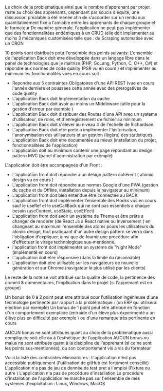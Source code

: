 Le choix de la problematique ainsi que le nombre d'apprenant par projet reste au choix des apprenants, cependant par soucis d'équité, une discussion préalable a été menée afin de s'accorder sur un rendu aux quantitativement fixé a l'amiable entre les apprenants de chaque groupe et le formateur 
De manière générale, l'application ne peut pas implémenter que des fonctionnalitées endémiques à un CRUD (elle doit implémenter au moins 3 mécaniques customisées telle que : du Scraping automatisé avec un CRON

10 points sont distribués pour l'ensemble des points suivants: 
L'ensemble de l'application Back doit etre développée dans un langage libre dans le panel de technologies que je maitrise (PHP, GoLang, Python, C, C++, C#) et répondre aux normes de code quality (PSR vu en cours ) et implémenter au minimum les fonctionnalités vues en cours soit : 
- Repondre aux 5 contraintes Obligatoires d'une API REST (vue en cours l'année derniere et poussées cette année avec des prerogatives de code quality 
- L'application Back doit Implementation du cache
- L'application Back doit avoir au moins un Middleware  (utile pour la gestion d'erreur par exemple ) 
- L'application Back doit distribuer des Routes d'une API avec un systeme d'utilisateur, de roles, et d'enregistrement de fichier au minimum
- L'application Back doit s'élever au niveau 4 de l'echelle de Richardson 
- L'application Back doit etre prete a implémenter l'historisation, l'anonymisation des utilisateurs et un gestion (légère) des statistiques. 
- L'application Back doit etre documentée au mieux (installation du projet, fonctionnalitées de l'application)
- L'application doit au minimum contenir une page répondant au design pattern MVC (panel d'administration par exemple) 

L'application doit être accompagnée d'un Front : 
- L'application front doit répondre a un design pattern cohérent ( atomic design vu en cours ) 
- L'application front doit répondre aux normes Google d'une PWA (gestion du cache et du Offline, installation depuis le navigateur au minimum) 
- L'application front doit bien entendue être connectée au BACK
- L'application front doit implémenter l'ensemble des Hooks vus en cours sauf le useRef et le useCallBack qui ne sont pas essentiels a chaque besoin (useContext, useState, useEffect)
- L'application front doit avoir un système de Theme et être prête a changer de renderer (de React Js a React native ou inversement ) en changeant au maximum l'ensemble des atoms pours les utilisateurs du atomic design, tout pratiquant d'un autre design pattern se verra dans l'obligation d'expliquer, ainsi que de fournir une procédure afin d'effectuer le virage technologique sus-mentionné. 
- l'application front doit implémenter un système de "Night Mode" (implémenté en cours)
- L'application doit etre résponsive (dans la limite du raisonnable)
- L'application doit etre utilisable sur les navigateurs de nouvelle génération et sur Chrome (navigateur le plus utilisé par les clients)

Le reste de la note se voit attribué sur la qualité de code, la pertinence des commit & commentaires, l'implication dans le projet (si l'apprenant est en groupe)

Un bonus de 0 à 2 point peut etre attribué pour l'utilisation ingénieuse d'une technologie pertinente par rapport a la problématique : (un ERP qui utiliserai electron par exemple) 
Un bonus de 1 point peut etre attribué en fonction d'un comportement exemplaire (entraide d'un élève plus éxperimenté a un élève plus en difficulté par exemple ) ou d'une remarque très pertinente en cours 

AUCUN bonus ne sont attribués quant au choix de la problématique aussi compliquée soit-elle ou à l'esthétique de l'application 
AUCUN bonus ou malus ne sont attribués quant à la discipline de l'apprenant (si ce ne sont les points sus-mentionnés), ou son comportement vis a vis du formateur

Voici la liste des contraintes éliminatoires :
L'application n'est pas accessible publiquement (l'utilisation de gitHub est fortement conseillé) 
L'application n'a pas de jeu de donnée de test pret a l'emploi (Fixture ou autre )
L'application n'a pas de procédure d'installation
La procédure d'installation de l'application ne marche pas sur l'ensemble de mes systemes d'exploitation : Linux, Windows, MacOS